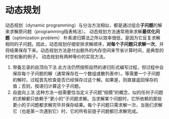 # 动态规划
动态规划（dynamic programming）与分治方法相似，都是通过组合**子问题**的解来求解原问题（programming指表格法）。
动态规划方法通常用来求解**最优化问题**（optimization problem）
朴素递归算法之所以效率很低，是因为它反复求解相同的子问题。因此，动态规划仔细安排求解顺序，**对每个子问题只求解一次**，并将结果保存下来。动态规划方法是付出额外的内存空间来节省计算时间，是典型的时空权衡的例子。
动态规划有两种等价的实现方法。

1. 带备忘录的自顶向下法
此方法仍然按照自然的递归形式编写过程，但过程中会保存每个子问题的解（通常保存在一个数组或散列表中）。等需要一个子问题的解时，过程首先检查是否已经保存过这个解。如果是，则直接返回保存的值；否则，按递归计算这个子问题。
2. 自底向上法 
这种方法一般需要恰当定义子问题“规模”的概念，似的任何子问题的求解都只依赖于“更小的”子问题求解。当求解某个问题时，它所依赖的那些更小的子问题都求解完毕并保存结果。每个子问题只需求解一次，当我们求解它（也是第一次遇到它）时，它的所有前提子问题都已求解完成。


